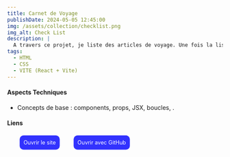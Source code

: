 ```yaml
---
title: Carnet de Voyage
publishDate: 2024-05-05 12:45:00
img: /assets/collection/checklist.png
img_alt: Check List
description: |
  A travers ce projet, je liste des articles de voyage. Une fois la liste compléte, je les coche pour voir le pourcentage d'articles cochés. Et une fois à 100%, on est prêt pour le voyage.
tags:
  - HTML
  - CSS
  - VITE (React + Vite)
---
```


#### Aspects Techniques

- Concepts de base : components, props, JSX, boucles, .

#### Liens

<ul class="liens__list" > 
<li class="liens__item"> <a href="https://checklist-voyage.netlify.app/" target="_blank" class="liens__link" > Ouvrir le site </a> </li>

<li class="liens__item"> <a href="https://github.com/Soulman2131/checklist.git" target="_blank" class="liens__link" > Ouvrir avec GitHub </a> </li>
</ul>

  <style>
    .liens__list {
      display:flex; justify-content: left; align-items: center;
      list-style: none; gap: 20px;  

    }
    
    .liens__link {
      display: block;
       background: rgba(0, 0, 255, 0.8);
      color: white;
      padding: 10px;
      border-radius: 10px;
      text-decoration: none;
      transform: scale(.9);
      transition: all .2s;
    }
    .liens__link:hover {
      background: rgb(61, 4, 249);
      transform: translateY(3px) scale(1);
      color: black;
      
    }

  </style>
